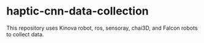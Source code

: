 # haptic-cnn-data-collection
This repository uses Kinova robot, ros, sensoray, chai3D, and Falcon robots to collect data. 
